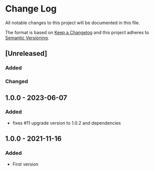 # Change Log
All notable changes to this project will be documented in this file.

The format is based on [Keep a Changelog](http://keepachangelog.com/)
and this project adheres to [Semantic Versioning](http://semver.org/).

## [Unreleased]

### Added

### Changed

## 1.0.0 - 2023-06-07
### Added
- fixes #11 upgrade version to 1.0.2 and dependencies

## 1.0.0 - 2021-11-16
### Added
- First version
